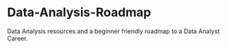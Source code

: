 # Data-Analysis-Roadmap
Data Analysis resources and a  beginner friendly roadmap  to a Data Analyst Career.

